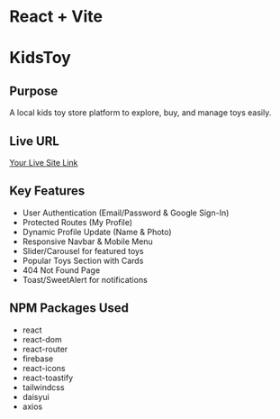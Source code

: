 # React + Vite

# KidsToy

## Purpose
A local kids toy store platform to explore, buy, and manage toys easily.

## Live URL
[Your Live Site Link](https://kids-toy-942a66.netlify.app/)

## Key Features
- User Authentication (Email/Password & Google Sign-In)
- Protected Routes (My Profile)
- Dynamic Profile Update (Name & Photo)
- Responsive Navbar & Mobile Menu
- Slider/Carousel for featured toys
- Popular Toys Section with Cards
- 404 Not Found Page
- Toast/SweetAlert for notifications

## NPM Packages Used
- react
- react-dom
- react-router
- firebase
- react-icons
- react-toastify
- tailwindcss
- daisyui
- axios
